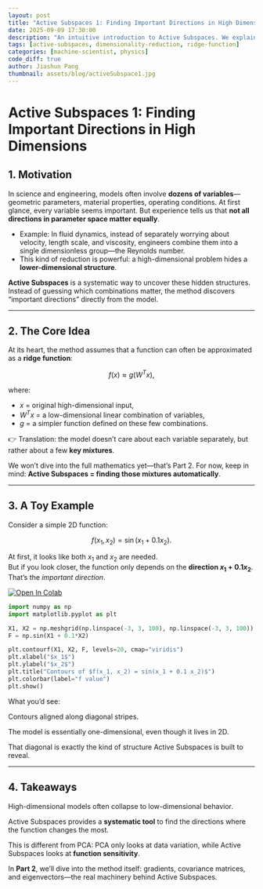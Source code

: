 ```yaml
---
layout: post
title: "Active Subspaces 1: Finding Important Directions in High Dimensions"
date: 2025-09-09 17:30:00
description: "An intuitive introduction to Active Subspaces. We explain why high-dimensional models often hide lower-dimensional structures, connect the idea to ridge functions, and show simple toy examples that reveal how “important directions” emerge."
tags: [active-subspaces, dimensionality-reduction, ridge-function]
categories: [machine-scientist, physics]
code_diff: true
author: Jiashun Pang
thumbnail: assets/blog/activeSubspace1.jpg
---
```


# Active Subspaces 1: Finding Important Directions in High Dimensions

## 1. Motivation

In science and engineering, models often involve **dozens of variables**—geometric parameters, material properties, operating conditions. At first glance, every variable seems important. But experience tells us that **not all directions in parameter space matter equally**.

- Example: In fluid dynamics, instead of separately worrying about velocity, length scale, and viscosity, engineers combine them into a single dimensionless group—the Reynolds number.  
- This kind of reduction is powerful: a high-dimensional problem hides a **lower-dimensional structure**.

**Active Subspaces** is a systematic way to uncover these hidden structures. Instead of guessing which combinations matter, the method discovers “important directions” directly from the model.

---

## 2. The Core Idea

At its heart, the method assumes that a function can often be approximated as a **ridge function**:

$$
f(x) \approx g(W^T x),
$$

where:

- $x$ = original high-dimensional input,  
- $W^T x$ = a low-dimensional linear combination of variables,  
- $g$ = a simpler function defined on these few combinations.

👉 Translation: the model doesn’t care about each variable separately, but rather about a few **key mixtures**.

We won’t dive into the full mathematics yet—that’s Part 2. For now, keep in mind: **Active Subspaces = finding those mixtures automatically**.

---

## 3. A Toy Example

Consider a simple 2D function:

$$
f(x_1, x_2) = \sin(x_1 + 0.1 x_2).
$$

At first, it looks like both $x_1$ and $x_2$ are needed.  
But if you look closer, the function only depends on the **direction $x_1 + 0.1x_2$**. That’s the *important direction*.

[![Open In Colab](https://colab.research.google.com/assets/colab-badge.svg)](https://colab.research.google.com/github/cocoJ-P/LinearAlgebra-in-MosaicX/blob/main/democode/ActiveSubspace.ipynb)

```python
import numpy as np
import matplotlib.pyplot as plt

X1, X2 = np.meshgrid(np.linspace(-3, 3, 100), np.linspace(-3, 3, 100))
F = np.sin(X1 + 0.1*X2)

plt.contourf(X1, X2, F, levels=20, cmap="viridis")
plt.xlabel("$x_1$")
plt.ylabel("$x_2$")
plt.title("Contours of $f(x_1, x_2) = sin(x_1 + 0.1 x_2)$")
plt.colorbar(label="f value")
plt.show()

```

What you’d see:

Contours aligned along diagonal stripes.

The model is essentially one-dimensional, even though it lives in 2D.

That diagonal is exactly the kind of structure Active Subspaces is built to reveal.

---

## 4. Takeaways

High-dimensional models often collapse to low-dimensional behavior.

Active Subspaces provides a **systematic tool** to find the directions where the function changes the most.

This is different from PCA: PCA only looks at data variation, while Active Subspaces looks at **function sensitivity**.

In **Part 2**, we’ll dive into the method itself: gradients, covariance matrices, and eigenvectors—the real machinery behind Active Subspaces.